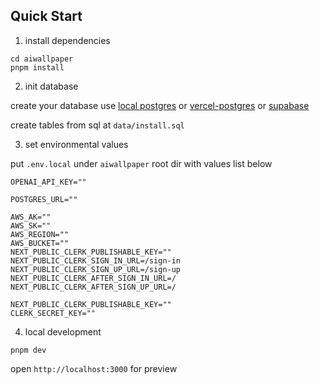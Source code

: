 ## Quick Start

1. install dependencies

```shell
cd aiwallpaper
pnpm install
```

2. init database

create your database use [local postgres](https://wiki.postgresql.org/wiki/Homebrew) or [vercel-postgres](https://vercel.com/docs/storage/vercel-postgres) or [supabase](https://supabase.com/)

create tables from sql at `data/install.sql`

3. set environmental values

put `.env.local` under `aiwallpaper` root dir with values list below

```
OPENAI_API_KEY=""

POSTGRES_URL=""

AWS_AK=""
AWS_SK=""
AWS_REGION=""
AWS_BUCKET=""
NEXT_PUBLIC_CLERK_PUBLISHABLE_KEY=""
NEXT_PUBLIC_CLERK_SIGN_IN_URL=/sign-in
NEXT_PUBLIC_CLERK_SIGN_UP_URL=/sign-up
NEXT_PUBLIC_CLERK_AFTER_SIGN_IN_URL=/
NEXT_PUBLIC_CLERK_AFTER_SIGN_UP_URL=/

NEXT_PUBLIC_CLERK_PUBLISHABLE_KEY=""
CLERK_SECRET_KEY=""
```

4. local development

```shell
pnpm dev
```

open `http://localhost:3000` for preview





